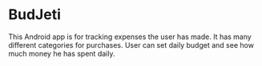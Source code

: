 # BudJeti
This Android app is for tracking expenses the user has made. It has many different categories for purchases.
User can set daily budget and see how much money he has spent daily.
